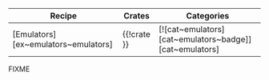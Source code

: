 | Recipe | Crates | Categories |
|--------|--------|------------|
| [Emulators][ex~emulators~emulators] | {{!crate }} | [![cat~emulators][cat~emulators~badge]][cat~emulators] |

<div class="hidden">
FIXME
</div>
